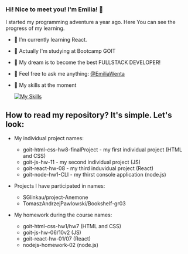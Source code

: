 ###  Hi! Nice to meet you! I'm Emilia! 👋


I started my programming adventure a year ago.
Here You can see the progress of my learning.

- 💪 I’m currently learning React.
- 📖 Actually I'm studying at Bootcamp GOIT
- 🔭 My dream is to become the best FULLSTACK DEVELOPER!
- 💬 Feel free to ask me anything: [@EmiliaWenta](https://www.linkedin.com/in/emilia-wenta-455782294/)
- 🌱 My skills at the moment
  
  [![My Skills](https://skillicons.dev/icons?i=js,html,css,sass,vscode,git,github,redux,node.js)](https://skillicons.dev)

##  How to read my repository? It's simple. Let's look: 

- My individual project names:
  * goit-html-css-hw8-finalProject - my first individual project (HTML and CSS)
  * goit-js-hw-11 - my second individual project (JS)
  * goit-react-hw-08 - my third induvidual project (React)
  * goit-node-hw1-CLI - my thirst console application (node.js)
      
- Projects I have participated in names:
  * SGlinkau/project-Anemone
  * TomaszAndrzejPawlowski/Bookshelf-gr03

- My homework during the course names:
  * goit-html-css-hw1/hw7 (HTML and CSS)
  * goit-js-hw-06/10v2 (JS)
  * goit-react-hw-01/07 (React)
  * nodejs-homework-02 (node.js)
